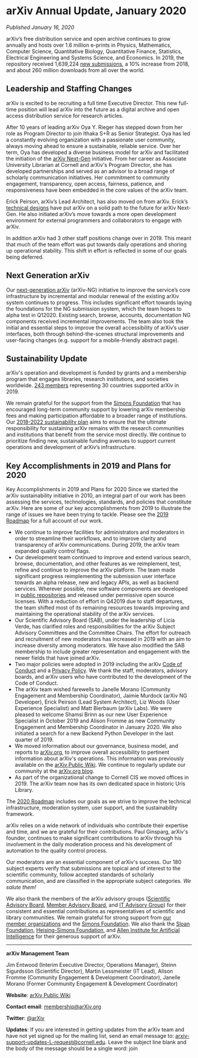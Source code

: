 # arXiv Annual Update, January 2020

_Published January 16, 2020_

arXiv’s free distribution service and open archive continues to grow annually and hosts over 1.6 million e-prints in Physics, Mathematics, Computer Science, Quantitative Biology, Quantitative Finance, Statistics, Electrical Engineering and Systems Science, and Economics. In 2019, the repository received 1,639,224 [new submissions](/help/stats/2019_by_area), a 10% increase from 2018, and about 260 million downloads from all over the world.

## Leadership and Staffing Changes

arXiv is excited to be recruiting a full time Executive Director. This new full-time position will lead arXiv into the future as a digital archive and open access distribution service for research articles.

After 10 years of leading arXiv Oya Y. Rieger has stepped down from her role as Program Director to join Ithaka S+R as Senior Strategist. Oya has led a constantly evolving organization with a passionate user community, always moving ahead to ensure a sustainable, reliable service. Over her term, Oya has developed a diverse business model for arXiv and facilitated the initiation of the [arXiv Next-Gen](https://blogs.cornell.edu/arxiv/2019/10/31/arxiv-ng-project-explanation/) initiative. From her career as Associate University Librarian at Cornell and arXiv's Program Director, she has developed partnerships and served as an advisor to a broad range of scholarly communication initiatives. Her commitment to community engagement, transparency, open access, fairness, patience, and responsiveness have been embedded in the core values of the arXiv team.

Erick Peirson, arXiv’s Lead Architect, has also moved on from arXiv. Erick’s [technical designs](https://arxiv.github.io/arxiv-arxitecture/) have put arXiv on a solid path to the future for arXiv Next-Gen. He also initiated arXiv’s move towards a more open development environment for external programmers and collaborators to engage with arXiv.

In addition arXiv had 3 other staff positions change over in 2019. This meant that much of the team effort was put towards daily operations and shoring up operational stability. This shift in effort is reflected in some of our goals being deferred.  

## Next Generation arXiv

Our [next-generation arXiv](https://confluence.cornell.edu/display/arxivpub/Next+Generation+arXiv) (arXiv-NG) initiative to improve the service’s core infrastructure by incremental and modular renewal of the existing arXiv system continues to progress. This includes significant effort towards laying the foundations for the NG submission system, which the team hopes to alpha test in Q12020. Existing search, browse, accounts, documentation NG components received incremental improvements.  The team also took the initial and essential steps to improve the overall accessibility of arXiv’s user interfaces, both through behind-the-scenes structural improvements and user-facing changes (e.g. support for a mobile-friendly abstract page).

## Sustainability Update

arXiv's operation and development is funded by grants and a membership program that engages libraries, research institutions, and societies worldwide. [243 members](/about/ourmembers) representing 30 countries supported arXiv in 2019.

We remain grateful for the support from the [Simons Foundation](https://www.simonsfoundation.org/) that has encouraged long-term community support by lowering arXiv membership fees and making participation affordable to a broader range of institutions. Our [2018-2022 sustainability plan](https://confluence.cornell.edu/display/arxivpub/2018-2022%3A+Sustainability+Plan+for+Classic+arXiv) aims to ensure that the ultimate responsibility for sustaining arXiv remains with the research communities and institutions that benefit from the service most directly. We continue to prioritize finding new, sustainable funding avenues to support current operations and development of arXiv’s infrastructure.

## Key Accomplishments in 2019 and Plans for 2020

Key Accomplishments in 2019 and Plans for 2020
Since we started the arXiv sustainability initiative in 2010, an integral part of our work has been assessing the services, technologies, standards, and policies that constitute arXiv. Here are some of our key accomplishments from 2019 to illustrate the range of issues we have been trying to tackle. Please see the [2019 Roadmap](/about/reports/2019_roadmap) for a full account of our work.

- We continue to improve facilities for administrators and moderators in order to streamline their workflows, and to improve clarity and transparency of arXiv communications. During 2019, the arXiv team expanded quality control flags.
- Our development team continued to improve and extend various search, browse, documentation, and other features as we reimplement, test, refine and continue to improve the arXiv platform. The team made significant progress reimplementing the submission user interface towards an alpha release, new and legacy APIs, as well as backend services. Wherever possible, new software components are developed in [public repositories](https://confluence.cornell.edu/display/arxivpub/arXiv-NG+Public+Repositories) and released under permissive open source licenses. With a reduction of effort in Q42019 due to staff departures, the team shifted most of its remaining resources towards improving and maintaining the operational stability of the arXiv services.
- Our Scientific Advisory Board (SAB), under the leadership of Licia Verde, has clarified roles and responsibilities for the arXiv Subject Advisory Committees and the Committee Chairs. The effort for outreach and recruitment of new moderators has increased in 2019 with an aim to increase diversity among moderators.  We have also modified the SAB membership to include greater representation and engagement with the newer fields that have joined arXiv.
- Two major policies were adopted in 2019 including the arXiv [Code of Conduct](/help/policies/code\_of\_conduct) and a [Privacy Policy](/help/policies/privacy\_policy). We thank the staff, moderators, advisory boards, and arXiv users who have contributed to the development of the Code of Conduct.
- The arXiv team wished farewells to Janelle Morano (Community Engagement and Membership Coordinator), Jaimie Murdock (arXiv NG Developer), Erick Peirson (Lead System Architect), Liz Woods (User Experience Specialist) and Matt Bierbaum (arXiv Labs). We were pleased to welcome Shamsi Brinn as our new User Experience Specialist in October 2019 and Alison Fromme as new Community Engagement and Membership Coordinator in January 2020. We also initiated a search for a new Backend Python Developer in the last quarter of 2019.
- We moved information about our governance, business model, and reports to [arXiv.org](https://arxiv.org/), to improve overall accessibility to pertinent information about arXiv&#39;s operations. This information was previously available on the [arXiv Public Wiki](https://confluence.cornell.edu/display/arxivpub/arXiv+Public+Wiki). We continue to regularly update our community at the [arXiv.org blog](https://blogs.cornell.edu/arxiv/).
- As part of the organizational change to Cornell CIS we moved offices in 2019. The arXiv team now has its own dedicated space in historic Uris Library.


The [2020 Roadmap](/about/reports/2020_roadmap) includes our goals as we strive to improve the technical infrastructure, moderation system, user support, and the sustainability framework.

arXiv relies on a wide network of individuals who contribute their expertise and time, and we are grateful for their contributions. Paul Ginsparg, arXiv&#39;s founder, continues to make significant contributions to arXiv through his involvement in the daily moderation process and his development  of automation to the quality control process.

Our moderators are an essential component of arXiv&#39;s success. Our 180 subject experts verify that submissions are topical and of interest to the scientific community, follow accepted standards of scholarly communication, and are classified in the appropriate subject categories. _We salute them!_

We also thank the members of the arXiv advisory groups ([Scientific Advisory Board](/about/people/scientific_ad_board), [Member Advisory Board](/about/people/member_ad_board), and [IT Advisory Group](/about/people/technical_ad_group)) for their consistent and essential contributions as representatives of scientific and library communities. We remain grateful for strong support from [our member organizations](/about/ourmembers) and the [Simons Foundation](https://www.simonsfoundation.org/). We also thank the [Sloan Foundation](https://sloan.org/), [Heising-Simons Foundation](https://www.hsfoundation.org/), and [Allen Institute for Artificial Intelligence](https://allenai.org/) for their generous support of arXiv.

***

**arXiv Management Team**

Jim Entwood (Interim Executive Director, Operations Manager), Steinn Sigurdsson (Scientific Director), Martin Lessmeister (IT Lead), Alison Fromme (Community Engagement & Development Coordinator), Janelle Morano (Former Community Engagement & Development Coordinator)

**Website**: [arXiv Public Wiki](https://confluence.cornell.edu/display/arxivpub/arXiv+Public+Wiki)

**Contact email**:  membership@arXiv.org

**Twitter**: [@arXiv](https://twitter.com/arxiv)

**Updates**: If you are interested in getting updates from the arXiv team and have not yet signed up for the mailing list, send an email message to:  arxiv-support-updates-L-request@cornell.edu. Leave the subject line blank and the body of the message should be a single word: join
